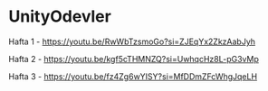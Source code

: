# UnityOdevler
 
Hafta 1 - https://youtu.be/RwWbTzsmoGo?si=ZJEqYx2ZkzAabJyh

Hafta 2 - https://youtu.be/kgf5cTHMNZQ?si=UwhqcHz8L-pG3vMp

Hafta 3 - https://youtu.be/fz4Zg6wYISY?si=MfDDmZFcWhgJqeLH
